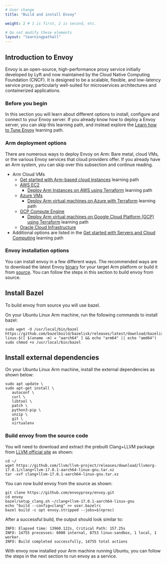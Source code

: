 ```yaml
---
# User change
title: "Build and install Envoy"

weight: 2 # 1 is first, 2 is second, etc.

# Do not modify these elements
layout: "learningpathall"
---
```



##  Introduction to Envoy
Envoy is an open-source, high-performance proxy service initially developed by Lyft and now maintained by the Cloud Native Computing Foundation (CNCF). It is designed to be a scalable, flexible, and low-latency service proxy, particularly well-suited for microservices architectures and containerized applications.

### Before you begin

In this section you will learn about different options to install, configure and connect to your Envoy server. If you already know how to deploy a Envoy server, you can skip this learning path, and instead explore the [Learn how to Tune Envoy](/learning-paths/servers-and-cloud-computing/envoy_tune/) learning path. 

### Arm deployment options

There are numerous ways to deploy Envoy on Arm: Bare metal, cloud VMs, or the various Envoy services that cloud providers offer. If you already have an Arm system, you can skip over this subsection and continue reading.

* Arm Cloud VMs
  * [Get started with Arm-based cloud instances](/learning-paths/servers-and-cloud-computing/csp) learning path
  * [AWS EC2](https://aws.amazon.com/ec2/)
    * [Deploy Arm Instances on AWS using Terraform](/learning-paths/servers-and-cloud-computing/aws-terraform) learning path
  * [Azure VMs](https://azure.microsoft.com/en-us/products/virtual-machines/)
    * [Deploy Arm virtual machines on Azure with Terraform](/learning-paths/servers-and-cloud-computing/azure-terraform) learning path
  * [GCP Compute Engine](https://cloud.google.com/compute)
    * [Deploy Arm virtual machines on Google Cloud Platform (GCP) using Terraform](/learning-paths/servers-and-cloud-computing/gcp) learning path
  * [Oracle Cloud Infrastructure](https://www.oracle.com/cloud/)
* Additional options are listed in the [Get started with Servers and Cloud Computing](/learning-paths/servers-and-cloud-computing/intro) learning path

### Envoy installation options

You can install envoy in a few different ways. The recommended ways are to download the latest Envoy [binary](https://github.com/envoyproxy/envoy/releases) for your target Arm platform or build it from [source](/learning-paths/servers-and-cloud-computing/envoy/build_from_source). You can follow the steps in this section to build envoy from source.

## Install Bazel

To build envoy from source you will use bazel.

On your Ubuntu Linux Arm machine, run the following commands to install bazel:

```console
sudo wget -O /usr/local/bin/bazel https://github.com/bazelbuild/bazelisk/releases/latest/download/bazelisk-linux-$([ $(uname -m) = "aarch64" ] && echo "arm64" || echo "amd64")
sudo chmod +x /usr/local/bin/bazel
```

## Install external dependencies

On your Ubuntu Linux Arm machine, install the external dependencies as shown below:

```console
sudo apt update \
sudo apt-get install \
   autoconf \
   curl \
   libtool \
   patch \
   python3-pip \
   unzip \
   git \
   virtualenv
```

### Build envoy from the source code

You will need to download and extract the prebuilt Clang+LLVM package from [LLVM official site](http://releases.llvm.org/download.html) as shown:

```console
cd ~/
wget https://github.com/llvm/llvm-project/releases/download/llvmorg-17.0.1/clang+llvm-17.0.1-aarch64-linux-gnu.tar.xz
tar -xvf clang+llvm-17.0.1-aarch64-linux-gnu.tar.xz
```

You can now build envoy from the source as shown:

```console
git clone https://github.com/envoyproxy/envoy.git
cd envoy
bazel/setup_clang.sh ~/clang+llvm-17.0.1-aarch64-linux-gnu
echo "build --config=clang" >> user.bazelrc
bazel build -c opt envoy.stripped --jobs=$(nproc)
```

After a successful build, the output should look similar to:

```output
INFO: Elapsed time: 13960.122s, Critical Path: 157.25s
INFO: 14755 processes: 6000 internal, 8753 linux-sandbox, 1 local, 1 worker.
INFO: Build completed successfully, 14755 total actions
```

With envoy now installed your Arm machine running Ubuntu, you can follow the steps in the next section to run envoy as a service.



